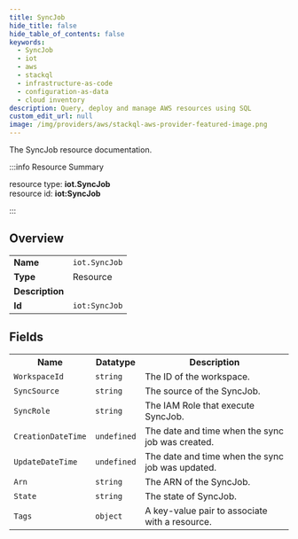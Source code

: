 ```yaml
---
title: SyncJob
hide_title: false
hide_table_of_contents: false
keywords:
  - SyncJob
  - iot
  - aws
  - stackql
  - infrastructure-as-code
  - configuration-as-data
  - cloud inventory
description: Query, deploy and manage AWS resources using SQL
custom_edit_url: null
image: /img/providers/aws/stackql-aws-provider-featured-image.png
---
```

The SyncJob resource documentation.

:::info Resource Summary

<div class="row">
<div class="providerDocColumn">
<span>resource type:&nbsp;<b>iot.SyncJob</b></span><br />
<span>resource id:&nbsp;<b>iot:SyncJob</b></span><br />
</div>
</div>

:::

## Overview
<table><tbody>
<tr><td><b>Name</b></td><td><code>iot.SyncJob</code></td></tr>
<tr><td><b>Type</b></td><td>Resource</td></tr>
<tr><td><b>Description</b></td><td></td></tr>
<tr><td><b>Id</b></td><td><code>iot:SyncJob</code></td></tr>
</tbody></table>

## Fields
<table><tbody>
<tr><th>Name</th><th>Datatype</th><th>Description</th></tr>
<tr><td><code>WorkspaceId</code></td><td><code>string</code></td><td>The ID of the workspace.</td></tr><tr><td><code>SyncSource</code></td><td><code>string</code></td><td>The source of the SyncJob.</td></tr><tr><td><code>SyncRole</code></td><td><code>string</code></td><td>The IAM Role that execute SyncJob.</td></tr><tr><td><code>CreationDateTime</code></td><td><code>undefined</code></td><td>The date and time when the sync job was created.</td></tr><tr><td><code>UpdateDateTime</code></td><td><code>undefined</code></td><td>The date and time when the sync job was updated.</td></tr><tr><td><code>Arn</code></td><td><code>string</code></td><td>The ARN of the SyncJob.</td></tr><tr><td><code>State</code></td><td><code>string</code></td><td>The state of SyncJob.</td></tr><tr><td><code>Tags</code></td><td><code>object</code></td><td>A key-value pair to associate with a resource.</td></tr>
</tbody></table>